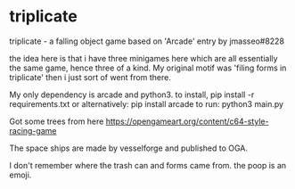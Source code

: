 # triplicate
triplicate - a falling object game based on 'Arcade'
entry by jmasseo#8228

the idea here is that i have three minigames here which are all essentially the same game, hence three of a kind.
My original motif was 'filing forms in triplicate' then i just sort of went from there.

My only dependency is arcade and python3.
to install, pip install -r requirements.txt
or alternatively:  pip install arcade
to run:
python3 main.py


Got some trees from here
https://opengameart.org/content/c64-style-racing-game

The space ships are made by vesselforge and published to OGA.

I don't remember where the trash can and forms came from.
the poop is an emoji.



